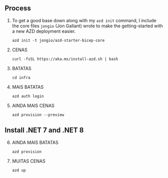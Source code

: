 
## Process

1. To get a good base down along with my `azd init` command, I include the core files `jongio` (Jon Gallant) wrote to make the getting-started with a new AZD deployment easier.

    ```
    azd init -t jongio/azd-starter-bicep-core
    ```
 
2. CENAS
    ```
    curl -fsSL https://aka.ms/install-azd.sh | bash
    ```

3. BATATAS 

    ```
    cd infra
    ```

4. MAIS BATATAS

    ```
    azd auth login
    ``` 

5. AINDA MAIS CENAS
    ```
    azd provision --preview
    ```

## Install .NET 7 and .NET 8

6. AINDA MAIS BATATAS
    ```
    azd provision
    ```

7. MUITAS CENAS

    ```
    azd up
    ```


